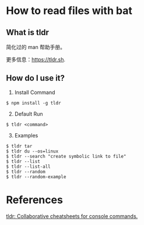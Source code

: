 
# How to read files with bat

## What is tldr
简化过的 man 帮助手册。
  
更多信息：https://tldr.sh.

## How do I use it?

1. Install Command
```shell
$ npm install -g tldr
```

2. Default Run
```shell
$ tldr <command>
```

3. Examples
```shell
$ tldr tar
$ tldr du --os=linux
$ tldr --search "create symbolic link to file"
$ tldr --list
$ tldr --list-all
$ tldr --random
$ tldr --random-example
```

# References
[tldr: Collaborative cheatsheets for console commands.](https://github.com/tldr-pages/tldr)